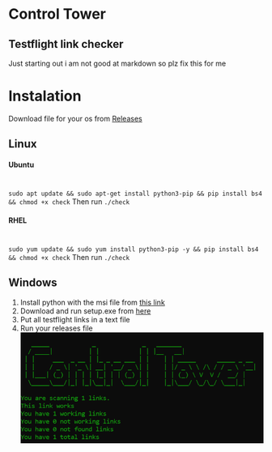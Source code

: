# Control Tower
## Testflight link checker

Just starting out i am not good at markdown so plz fix this for me
# Instalation
Download file for your os from [Releases](https://github.com/dontbanmeplz/control-tower/releases/tag/release)
## Linux
#### Ubuntu
#
`sudo apt update && sudo apt-get install python3-pip && pip install bs4 && chmod +x check`
Then run `./check`
#### RHEL
#
`sudo yum update && sudo yum install python3-pip -y && pip install bs4 && chmod +x check`
Then run `./check`
## Windows
1. Install python with the msi file from [this link](https://www.python.org/ftp/python/3.8.5/python-3.8.5-amd64.exe)
2. Download and run setup.exe from [here](https://github.com/dontbanmeplz/control-tower/releases/download/release/setup.exe)
3. Put all testflight links in a text file
4. Run your releases file
![picture](https://github.com/dontbanmeplz/control-tower/raw/master/pictures/startup.PNG)

